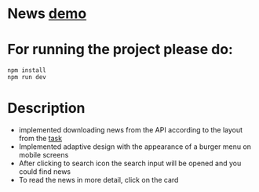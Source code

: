 # News [demo](https://663b817ced9f7c5a5c5320c9--monumental-bombolone-901953.netlify.app)

# For running the project please do:

```
npm install
npm run dev
```


# Description

* implemented downloading news from the API according to the layout from the [task](https://desert-whistle-f1b.notion.site/Front-End-React-1be6fa9a094d4e1c864beed5bf478d4e?)
* Implemented adaptive design with the appearance of a burger menu on mobile screens
* After clicking to search icon the search input will be opened and you could find news
* To read the news in more detail, click on the card




